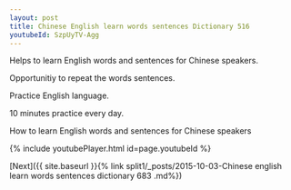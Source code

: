 ```yaml
---
layout: post
title: Chinese English learn words sentences Dictionary 516 
youtubeId: SzpUyTV-Agg
---
```

 
 
Helps to learn English words and sentences for Chinese speakers.

Opportunitiy to repeat the words sentences. 

Practice English language. 
 
10 minutes practice every day. 
 
How to learn English words and sentences for Chinese speakers 
 
{% include youtubePlayer.html id=page.youtubeId %}
 
 
[Next]({{ site.baseurl }}{% link  split1/_posts/2015-10-03-Chinese english learn words sentences dictionary 683 .md%})
 
